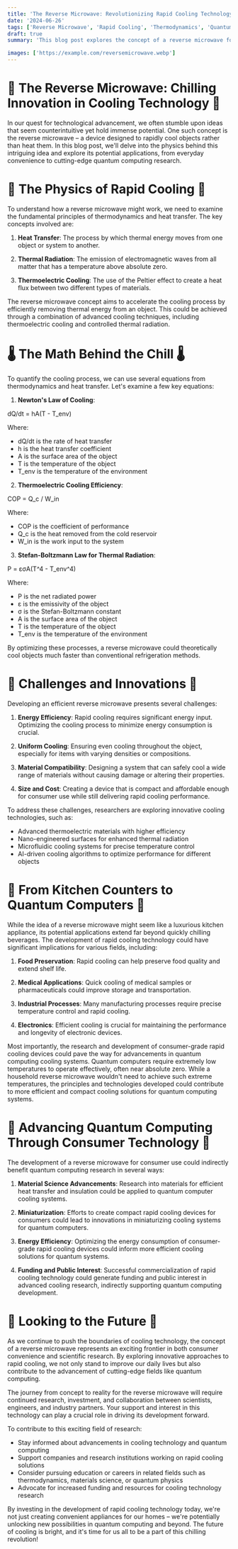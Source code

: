 ```yaml
---
title: 'The Reverse Microwave: Revolutionizing Rapid Cooling Technology'
date: '2024-06-26'
tags: ['Reverse Microwave', 'Rapid Cooling', 'Thermodynamics', 'Quantum Computing', 'Consumer Technology']
draft: true
summary: 'This blog post explores the concept of a reverse microwave for rapid cooling, examining the physics behind this innovative idea and its potential impact on both consumer technology and quantum computing research.'

images: ['https://example.com/reversemicrowave.webp']
---
```


# 🧊 The Reverse Microwave: Chilling Innovation in Cooling Technology 🧊

In our quest for technological advancement, we often stumble upon ideas that seem counterintuitive yet hold immense potential. One such concept is the reverse microwave – a device designed to rapidly cool objects rather than heat them. In this blog post, we'll delve into the physics behind this intriguing idea and explore its potential applications, from everyday convenience to cutting-edge quantum computing research.

# 🧪 The Physics of Rapid Cooling 🧪

To understand how a reverse microwave might work, we need to examine the fundamental principles of thermodynamics and heat transfer. The key concepts involved are:

1. **Heat Transfer**: The process by which thermal energy moves from one object or system to another.

2. **Thermal Radiation**: The emission of electromagnetic waves from all matter that has a temperature above absolute zero.

3. **Thermoelectric Cooling**: The use of the Peltier effect to create a heat flux between two different types of materials.

The reverse microwave concept aims to accelerate the cooling process by efficiently removing thermal energy from an object. This could be achieved through a combination of advanced cooling techniques, including thermoelectric cooling and controlled thermal radiation.

# 🌡️ The Math Behind the Chill 🌡️

To quantify the cooling process, we can use several equations from thermodynamics and heat transfer. Let's examine a few key equations:

1. **Newton's Law of Cooling**:

dQ/dt = hA(T - T_env)

Where:
- dQ/dt is the rate of heat transfer
- h is the heat transfer coefficient
- A is the surface area of the object
- T is the temperature of the object
- T_env is the temperature of the environment

2. **Thermoelectric Cooling Efficiency**:

COP = Q_c / W_in

Where:
- COP is the coefficient of performance
- Q_c is the heat removed from the cold reservoir
- W_in is the work input to the system

3. **Stefan-Boltzmann Law for Thermal Radiation**:

P = εσA(T^4 - T_env^4)

Where:
- P is the net radiated power
- ε is the emissivity of the object
- σ is the Stefan-Boltzmann constant
- A is the surface area of the object
- T is the temperature of the object
- T_env is the temperature of the environment

By optimizing these processes, a reverse microwave could theoretically cool objects much faster than conventional refrigeration methods.

# 🚀 Challenges and Innovations 🚀

Developing an efficient reverse microwave presents several challenges:

1. **Energy Efficiency**: Rapid cooling requires significant energy input. Optimizing the cooling process to minimize energy consumption is crucial.

2. **Uniform Cooling**: Ensuring even cooling throughout the object, especially for items with varying densities or compositions.

3. **Material Compatibility**: Designing a system that can safely cool a wide range of materials without causing damage or altering their properties.

4. **Size and Cost**: Creating a device that is compact and affordable enough for consumer use while still delivering rapid cooling performance.

To address these challenges, researchers are exploring innovative cooling technologies, such as:

- Advanced thermoelectric materials with higher efficiency
- Nano-engineered surfaces for enhanced thermal radiation
- Microfluidic cooling systems for precise temperature control
- AI-driven cooling algorithms to optimize performance for different objects

# 🌟 From Kitchen Counters to Quantum Computers 🌟

While the idea of a reverse microwave might seem like a luxurious kitchen appliance, its potential applications extend far beyond quickly chilling beverages. The development of rapid cooling technology could have significant implications for various fields, including:

1. **Food Preservation**: Rapid cooling can help preserve food quality and extend shelf life.

2. **Medical Applications**: Quick cooling of medical samples or pharmaceuticals could improve storage and transportation.

3. **Industrial Processes**: Many manufacturing processes require precise temperature control and rapid cooling.

4. **Electronics**: Efficient cooling is crucial for maintaining the performance and longevity of electronic devices.

Most importantly, the research and development of consumer-grade rapid cooling devices could pave the way for advancements in quantum computing cooling systems. Quantum computers require extremely low temperatures to operate effectively, often near absolute zero. While a household reverse microwave wouldn't need to achieve such extreme temperatures, the principles and technologies developed could contribute to more efficient and compact cooling solutions for quantum computing systems.

# 🔬 Advancing Quantum Computing Through Consumer Technology 🔬

The development of a reverse microwave for consumer use could indirectly benefit quantum computing research in several ways:

1. **Material Science Advancements**: Research into materials for efficient heat transfer and insulation could be applied to quantum computer cooling systems.

2. **Miniaturization**: Efforts to create compact rapid cooling devices for consumers could lead to innovations in miniaturizing cooling systems for quantum computers.

3. **Energy Efficiency**: Optimizing the energy consumption of consumer-grade rapid cooling devices could inform more efficient cooling solutions for quantum systems.

4. **Funding and Public Interest**: Successful commercialization of rapid cooling technology could generate funding and public interest in advanced cooling research, indirectly supporting quantum computing development.

# 🌠 Looking to the Future 🌠

As we continue to push the boundaries of cooling technology, the concept of a reverse microwave represents an exciting frontier in both consumer convenience and scientific research. By exploring innovative approaches to rapid cooling, we not only stand to improve our daily lives but also contribute to the advancement of cutting-edge fields like quantum computing.

The journey from concept to reality for the reverse microwave will require continued research, investment, and collaboration between scientists, engineers, and industry partners. Your support and interest in this technology can play a crucial role in driving its development forward.

To contribute to this exciting field of research:

- Stay informed about advancements in cooling technology and quantum computing
- Support companies and research institutions working on rapid cooling solutions
- Consider pursuing education or careers in related fields such as thermodynamics, materials science, or quantum physics
- Advocate for increased funding and resources for cooling technology research

By investing in the development of rapid cooling technology today, we're not just creating convenient appliances for our homes – we're potentially unlocking new possibilities in quantum computing and beyond. The future of cooling is bright, and it's time for us all to be a part of this chilling revolution!